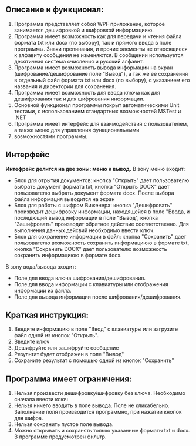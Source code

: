 ## Описание и функционал:
1. Программа представляет собой WPF приложение, которое занимается дешифровкой и шифровкой  информациию.
2. Программа имеет возможность как для передачи и чтения файла формата txt или docx (по выбору), так и прямого ввода в поле программы. Знаки препинания, и прочие элементы не относящиеся к алфавиту сообщения не изменяются. В сообщении используется десятичная система счисления и русский алфавит.
3. Программа имеет возможность вывода информации на экран 
(шифрование/дешифрование поле "Вывод"), а так же ее сохранения в отдельный файл формата txt или docx (по выбору), с указанием его названия и директории для сохранения.
4. Программа имеет возможность для ввода ключа как для дешифрования так и для шифрования информации.
5. Основной функционал программы покрыт автоматическими Unit тестами, с использованием стандартных возможностей MSTest и .NET
6. Программа имеет  интерфейс для взаимодействия с пользователем, а также меню для управления функциональными
7. возможностями программы.

## Интерфейс
**Интефрейс делится на две зоны: меню и вывод.**
В зону меню входит:
- Блок для отрытия документов: кнопка "Открыть" дает пользователю выбрать документ формата txt, кнопка "Открыть DOCX" дает пользователю выбрать документ формата docx. После выбора файла информация выводится на экран 
- Блок для работы с шифром Виженера: кнопка "Дешифровать" производит дешифровку информации, находящейся в поле "Ввода, и последющий вывод информации в поле "Вывод", кнопка "Зашифровать" производит обратное действие соответственно. Для выполнения данных дейсвий необходимо ввести ключ.
- Блок для сохранение информации в файл: кнопка "Сохранить" дает пользователю возможность сохранить информациюю в формате txt, кнопка "Сохранить DOCX" дает пользователю возможность сохранить информациюю в формате docx.

В зону вода/вывода входит:
- Поле для ввода ключа шифрования/дешифрования.
- Поле для ввода информации с клавиатуры или отображения информации из файла.
- Поле для вывода информации после шифрования/дешифрования.

## Краткая инструкция:
1. Введите информацию в поле "Ввод" с клавиатуры или загрузите файл одной из кнопок "Открыть".
2. Введите ключ 
3. Дешифруйте или зашифруйте сообщение
4. Результат будет отображен в поле "Вывод"
5. Сохраните результат с помощью одной из кнопок "Сохранить"

## Программа имеет ограничения:
1) Нельзя произвести дешифровку/шифровку без ключа. Необходимо сначала ввести ключ
2) Нельзя ничего вводить в поле вывода. Поле не кликабельно. Заполнение поля производится программно, при нажатии кнопок для шифра.
3) Нельзя сохранить пустое поле вывода. 
4) Можно открывать и сохранять только указанные форматы txt и docx. В программе предусмотрен фильтр.
 
